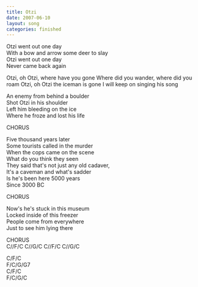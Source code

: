 ```yaml
---
title: Otzi
date: 2007-06-10
layout: song
categories: finished
---
```


Otzi went out one day  
With a bow and arrow some deer to slay  
Otzi went out one day  
Never came back again

<div class="chorus">
Otzi, oh Otzi, where have you gone  
Where did you wander, where did you roam    
Otzi, oh Otzi the iceman is gone  
I will keep on singing his song
</div>

An enemy from behind a boulder  
Shot Otzi in his shoulder  
Left him bleeding on the ice  
Where he froze and lost his life

<div class="chorus">CHORUS</div>

Five thousand years later  
Some tourists called in the murder  
When the cops came on the scene  
What do you think they seen  
They said that's not just any old cadaver,  
It's a caveman and what's sadder  
Is he's been here 5000 years  
Since 3000 BC

<div class="chorus">CHORUS</div>

Now's he's stuck in this museum  
Locked inside of this freezer  
People come from everywhere  
Just to see him lying there

<div class="chorus">CHORUS</div>

<div class="chords">
C//F/C  
C//G/C  
C//F/C  
C//G/C  

C/F/C  
F/C/G/G7  
C/F/C  
F/C/G/C</div>
